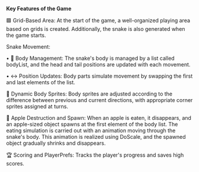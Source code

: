 **Key Features of the Game**

🟩 Grid-Based Area: At the start of the game, a well-organized playing area based on grids is created. Additionally, the snake is also generated when the game starts.

Snake Movement:

• 🐍 Body Management: The snake's body is managed by a list called bodyList, and the head and tail positions are updated with each movement.

• ↔️ Position Updates: Body parts simulate movement by swapping the first and last elements of the list.

🎨 Dynamic Body Sprites: Body sprites are adjusted according to the difference between previous and current directions, with appropriate corner sprites assigned at turns.

🍎 Apple Destruction and Spawn: When an apple is eaten, it disappears, and an apple-sized object spawns at the first element of the body list. The eating simulation is carried out with an animation moving through the snake's body. This animation is realized using DoScale, and the spawned object gradually shrinks and disappears.

🏆 Scoring and PlayerPrefs: Tracks the player's progress and saves high scores.
